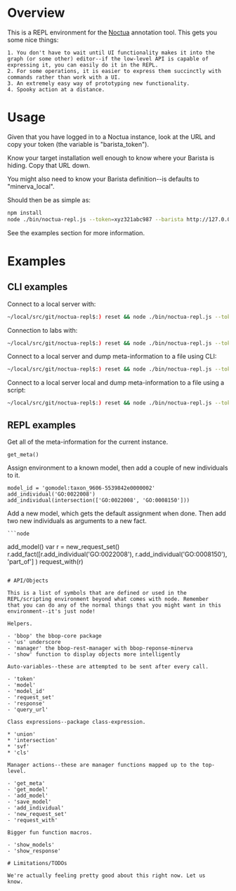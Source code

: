 # Overview

  This is a REPL environment for the
  [Noctua](https://github.com/geneontology/noctua) annotation
  tool. This gets you some nice things:

	1. You don't have to wait until UI functionality makes it into the graph (or some other) editor--if the low-level API is capable of expressing it, you can easily do it in the REPL.
	2. For some operations, it is easier to express them succinctly with commands rather than work with a UI.
	3. An extremely easy way of prototyping new functionality.
	4. Spooky action at a distance.

# Usage

  Given that you have logged in to a Noctua instance, look at the URL
  and copy your token (the variable is "barista_token").

  Know your target installation well enough to know where your Barista
  is hiding. Copy that URL down.

  You might also need to know your Barista definition--is defaults to
  "minerva_local".

  Should then be as simple as:

```bash
npm install
node ./bin/noctua-repl.js --token=xyz321abc987 --barista http://127.0.0.1:3400
```

See the examples section for more information.

# Examples

## CLI examples

Connect to a local server with:
	
```bash	
~/local/src/git/noctua-repl$:) reset && node ./bin/noctua-repl.js --token=123 --barista http://localhost:3400
```

   Connection to labs with:

```bash	
~/local/src/git/noctua-repl$:) reset && node ./bin/noctua-repl.js --token=123 --server http://toaster.lbl.gov:3399 --definition minerva_public_dev
```

   Connect to a local server and dump meta-information to a file using
   CLI:

```bash	
~/local/src/git/noctua-repl$:) reset && node ./bin/noctua-repl.js --token=123 --server http://localhost:3400 --definition minerva_local --command "get_meta(); show(response)" > /tmp/foo.txt
```

   Connect to a local server local and dump meta-information to a file
   using a script:

```bash	
~/local/src/git/noctua-repl$:) reset && node ./bin/noctua-repl.js --token=123 --server http://localhost:3400 --definition minerva_local --file ./scripts/run-script-test.repl.js > /tmp/bar.txt
```

## REPL examples

Get all of the meta-information for the current instance.

```node
get_meta()
```

Assign environment to a known model, then add a couple of new
individuals to it.

```node
model_id = 'gomodel:taxon_9606-5539842e0000002'
add_individual('GO:0022008')
add_individual(intersection(['GO:0022008', 'GO:0008150']))
```

   Add a new model, which gets the default assignment when done. Then
   add two new individuals as arguments to a new fact.

	```node
   add_model()
   var r = new_request_set()
   r.add_fact([r.add_individual('GO:0022008'), r.add_individual('GO:0008150'), 'part_of'] )
   request_with(r)
   ```

# API/Objects

  This is a list of symbols that are defined or used in the
  REPL/scripting environment beyond what comes with node. Remember
  that you can do any of the normal things that you might want in this
  environment--it's just node!

  Helpers.

  - 'bbop' the bbop-core package
  - 'us' underscore
  - 'manager' the bbop-rest-manager with bbop-reponse-minerva
  - 'show' function to display objects more intelligently

  Auto-variables--these are attempted to be sent after every call.

  - 'token'
  - 'model'
  - 'model_id'
  - 'request_set'
  - 'response'
  - 'query_url'

  Class expressions--package class-expression.

  * 'union'
  * 'intersection'
  * 'svf'
  * 'cls'

  Manager actions--these are manager functions mapped up to the top-level.

  - 'get_meta'
  - 'get_model'
  - 'add_model'
  - 'save_model'
  - 'add_individual'
  - 'new_request_set'
  - 'request_with'

  Bigger fun function macros.

  - 'show_models'
  - 'show_response'

# Limitations/TODOs

  We're actually feeling pretty good about this right now. Let us
  know.
